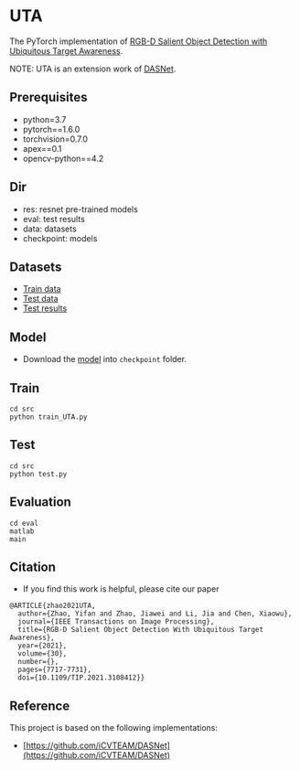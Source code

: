 # UTA
The PyTorch implementation of [RGB-D Salient Object Detection with Ubiquitous Target Awareness](https://ieeexplore.ieee.org/abstract/document/9529069).

NOTE: UTA is an extension work of [DASNet](https://github.com/iCVTEAM/DASNet).

## Prerequisites

- python=3.7
- pytorch==1.6.0
- torchvision=0.7.0
- apex==0.1
- opencv-python==4.2

## Dir

- res: resnet pre-trained models
- eval: test results
- data: datasets
- checkpoint: models

## Datasets

- [Train data](https://drive.google.com/file/d/1DTkjjPr7MdAxJpOQAjYLhdOFUaxFLSqb/view?usp=sharing)
- [Test data](https://drive.google.com/drive/folders/16Mozx_lxsjEgAK3JCjKkFmaSml8FFVFr?usp=sharing)
- [Test results](https://drive.google.com/drive/folders/1tqmzEC4KAPgvFUhY_i3W10fitXWhNGxC?usp=sharing)

## Model

- Download the [model](https://drive.google.com/file/d/1ZSx-UK8W3kPd-T60ukj-zNOPJUCs10Es/view?usp=sharing) into `checkpoint` folder.

## Train

```shell script
cd src
python train_UTA.py
```

## Test
```shell script
cd src
python test.py
```

## Evaluation
```shell
cd eval
matlab
main
```

## Citation
- If you find this work is helpful, please cite our paper
```
@ARTICLE{zhao2021UTA,
  author={Zhao, Yifan and Zhao, Jiawei and Li, Jia and Chen, Xiaowu},
  journal={IEEE Transactions on Image Processing}, 
  title={RGB-D Salient Object Detection With Ubiquitous Target Awareness}, 
  year={2021},
  volume={30},
  number={},
  pages={7717-7731},
  doi={10.1109/TIP.2021.3108412}}
```
## Reference
This project is based on the following implementations:
- [https://github.com/iCVTEAM/DASNet](https://github.com/iCVTEAM/DASNet)

